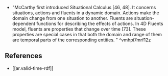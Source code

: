 
- "McCarthy first introduced Situational Calculus [46, 48]. It concerns situations, actions and fluents in a dynamic domain. Actions make the domain change from one situation to another. Fluents are situation-dependent functions for describing the effects of actions. In 4D Fluents model, fluents are properties that change over time [73]. These properties are special cases in that both the domain and range of them are temporal parts of the corresponding entities. " ^vmhpi7mrf12z

## References

- [[ar.valid-time-rdf]]